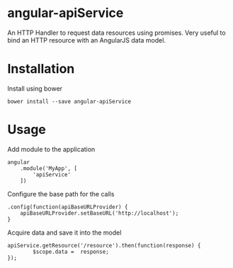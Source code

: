 # angular-apiService
An HTTP Handler to request data resources using promises. Very useful to bind an HTTP resource with an AngularJS data model.

# Installation
Install using bower

    bower install --save angular-apiService

# Usage

Add module to the application

    angular
        .module('MyApp', [
            'apiService'
        ])


Configure the base path for the calls

    .config(function(apiBaseURLProvider) {
        apiBaseURLProvider.setBaseURL('http://localhost');
    }

Acquire data and save it into the model

    apiService.getResource('/resource').then(function(response) {
            $scope.data =  response;
    });
